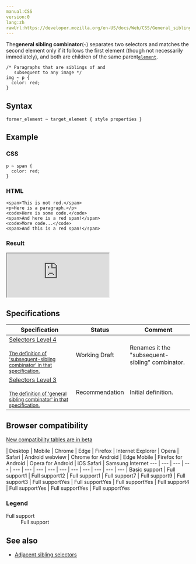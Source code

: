 ```yaml
---
manual:CSS
version:0
lang:zh
rawUrl:https://developer.mozilla.org/en-US/docs/Web/CSS/General_sibling_selectors
---
```







The**general sibling combinator**(`~`) separates two selectors and matches the second element only if it follows the first element (though not necessarily immediately), and both are children of the same parent[`element`](%8678 "Element is the most general base class from which all objects in a Document inherit. It only has methods and properties common to all kinds of elements. More specific classes inherit from Element.").


```
/* Paragraphs that are siblings of and
   subsequent to any image */
img ~ p {
  color: red;
}
```

## Syntax<a name="Syntax"></a>

```
former_element ~ target_element { style properties }

```

## Example<a name="Example"></a>

### CSS<a name="CSS"></a>

```
p ~ span {
  color: red;
}
```

### HTML<a name="HTML"></a>

```
<span>This is not red.</span>
<p>Here is a paragraph.</p>
<code>Here is some code.</code>
<span>And here is a red span!</span>
<code>More code...</code>
<span>And this is a red span!</span>
```

### Result<a name="Result"></a>


<iframe src='https://mdn.mozillademos.org/en-US/docs/Web/CSS/General_sibling_selectors$samples/Example?revision=1321464' width='280' height='120'></iframe>



## Specifications<a name="Specifications"></a>

Specification | Status | Comment 
 ---  |  ---  |  ---  | 
[Selectors Level 4<br></br><small>The definition of &#39;subsequent-sibling combinator&#39; in that specification.</small>](%36107 "") | Working Draft | Renames it the &quot;subsequent-sibling&quot; combinator. 
[Selectors Level 3<br></br><small>The definition of &#39;general sibling combinator&#39; in that specification.</small>](%36108 "") | Recommendation | Initial definition. 


## Browser compatibility<a name="Browser_compatibility"></a>
[New compatibility tables are in beta<i></i>](%3360 "")

 | <abbr>Desktop<i></i></abbr> | <abbr>Mobile<i></i></abbr> 
 | <abbr>Chrome<i></i></abbr> | <abbr>Edge<i></i></abbr> | <abbr>Firefox<i></i></abbr> | <abbr>Internet Explorer<i></i></abbr> | <abbr>Opera<i></i></abbr> | <abbr>Safari<i></i></abbr> | <abbr>Android webview<i></i></abbr> | <abbr>Chrome for Android<i></i></abbr> | <abbr>Edge Mobile<i></i></abbr> | <abbr>Firefox for Android<i></i></abbr> | <abbr>Opera for Android<i></i></abbr> | <abbr>iOS Safari<i></i></abbr> | <abbr>Samsung Internet<i></i></abbr> 
 ---  |  ---  |  ---  |  ---  |  ---  |  ---  |  ---  |  ---  |  ---  |  ---  |  ---  |  ---  |  ---  |  ---  | 
Basic support | <abbr>Full support</abbr>1 | <abbr>Full support</abbr>12 | <abbr>Full support</abbr>1 | <abbr>Full support</abbr>7 | <abbr>Full support</abbr>9 | <abbr>Full support</abbr>3 | <abbr>Full support</abbr>Yes | <abbr>Full support</abbr>Yes | <abbr>Full support</abbr>Yes | <abbr>Full support</abbr>4 | <abbr>Full support</abbr>Yes | <abbr>Full support</abbr>Yes | <abbr>Full support</abbr>Yes 


### Legend<a name="Legend"></a>
<dl><dt id=''><abbr>Full support</abbr></dt><dd>Full support</dd></dl>

## See also<a name="See_also"></a>

* [Adjacent sibling selectors](%32678 "")



